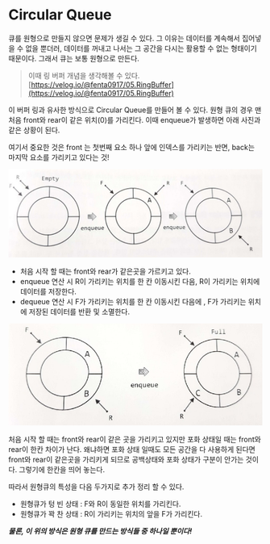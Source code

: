 # Circular Queue

큐를 원형으로 만들지 않으면 문제가 생길 수 있다. 그 이유는 데이터를 계속해서 집어넣을 수 없을 뿐더러, 데이터를 꺼내고 나서는 그 공간을 다시는 활용할 수 없는 형태이기 때문이다. 그래서 큐는 보통 원형으로 만든다.

> 이때 링 버퍼 개념을 생각해볼 수 있다. [https://velog.io/@fenta0917/05.RingBuffer](https://velog.io/@fenta0917/05.RingBuffer)

이 버퍼 링과 유사한 방식으로 Circular Queue를 만들어 볼 수 있다. 원형 큐의 경우 맨 처음 front와 rear이 같은 위치(0)를 가리킨다. 이때 enqueue가 발생하면 아래 사진과 같은 상황이 된다.

여기서 중요한 것은 front 는 첫번째 요소 하나 앞에 인덱스를 가리키는 반면, back는 마지막 요소를 가리키고 있다는 것!

![queue1](images/circularQueue1.png)

- 처음 시작 할 때는 front와 rear가 같은곳을 가르키고 있다.
- enqueue 연산 시 R이 가리키는 위치를 한 칸 이동시킨 다음, R이 가리키는 위치에 데이터를 저장한다.
- dequeue 연산 시 F가 가리키는 위치를 한 칸 이동시킨 다음에 , F가 가리키는 위치에 저장된 데이터를 반환 및 소멸한다.

![queue2](images/circularQueue2.png)

처음 시작 할 때는 front와 rear이 같은 곳을 가리키고 있지만 포화 상태일 때는 front와 rear이 한칸 차이가 난다. 왜냐하면 포화 상태 일때도 모든 공간을 다 사용하게 된다면 front와 rear이 같은곳을 가리키게 되므로 공백상태와 포화 상태가 구분이 안가는 것이다. 그렇기에 한칸을 띄어 놓는다.

따라서 원형큐의 특성을 다음 두가지로 추가 정리 할 수 있다.

- 원형큐가 텅 빈 상태 : F와 R이 동일한 위치를 가리킨다.
- 원형큐가 꽉 찬 상태 : R이 가리키는 위치의 앞을 F가 가리킨다.

**_물론, 이 위의 방식은 원형 큐를 만드는 방식들 중 하나일 뿐이다!_**
